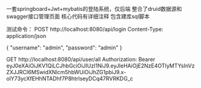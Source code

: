 一套springboard+Jwt+mybatis的登陆系统，仅后端
整合了druid数据源和swagger接口管理页面
核心代码有详细注释
包含建库sql脚本

测试命令：
POST http://localhost:8080/api/login
Content-Type: application/json

{
  "username": "admin",
  "password": "admin"
}

GET http://localhost:8080/api/user/all
Authorization: Bearer eyJ0eXAiOiJKV1QiLCJhbGciOiJIUzI1NiJ9.eyJleHAiOjE2NzE4OTIyMTYsInVzZXJJRCI6MSwidXNlcm5hbWUiOiJhZG1pbiJ9.x-olY73ycXfEHhNTADhf7P8htrIseyDCq47RVRKDG_c
